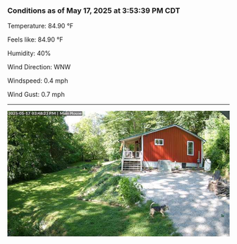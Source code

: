 ### Conditions as of May 17, 2025 at 3:53:39 PM CDT 

Temperature: 84.90 &deg;F

Feels like: 84.90 &deg;F

Humidity: 40%

Wind Direction: WNW

Windspeed: 0.4 mph

Wind Gust: 0.7 mph

---

<img src="./images/latest.jpeg"/>

